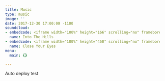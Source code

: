 ```yaml
---
title: Music
type: music
image: ''
date: 2017-12-30 17:00:00 -1100
soundcloud:
- embedcode: <iframe width="100%" height="166" scrolling="no" frameborder="no" src="https://w.soundcloud.com/player/?url=https%3A//api.soundcloud.com/tracks/214127333&color=%23ff5500&auto_play=false&hide_related=false&show_comments=true&show_user=true&show_reposts=false&show_teaser=true"></iframe>
  name: Into The Hills
- embedcode: <iframe width="100%" height="450" scrolling="no" frameborder="no" src="https://w.soundcloud.com/player/?url=https%3A//api.soundcloud.com/playlists/126870226&color=%23ff5500&auto_play=false&hide_related=false&show_comments=true&show_user=true&show_reposts=false&show_teaser=true"></iframe>
  name: Close Your Eyes
menu:
  main: {}

---
```

Auto deploy test
